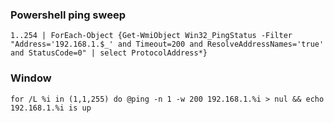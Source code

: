 ### Powershell ping sweep
```
1..254 | ForEach-Object {Get-WmiObject Win32_PingStatus -Filter "Address='192.168.1.$_' and Timeout=200 and ResolveAddressNames='true' and StatusCode=0" | select ProtocolAddress*}

```
### Window
```
for /L %i in (1,1,255) do @ping -n 1 -w 200 192.168.1.%i > nul && echo 192.168.1.%i is up

```
